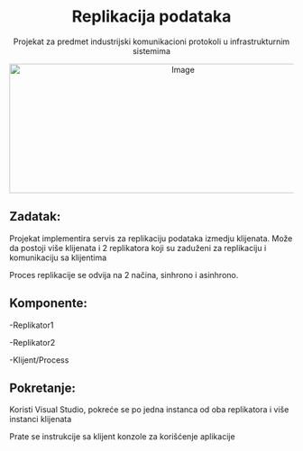 <h1 align="center"> Replikacija podataka </h1>
<p align="center">Projekat za predmet industrijski komunikacioni protokoli u infrastrukturnim sistemima</p>

<p align="center">
    <img src="https://github.com/ArsenijeKnez/IKP_Replikacija/assets/116056973/5ccbc4d6-02e5-46ab-b29c-88f95a2c0dbc" alt="Image" width="600" height="230">
</p>


<h2>Zadatak:</h2>
<p>Projekat implementira servis za replikaciju podataka izmedju klijenata. 
Može da postoji više klijenata i 2 replikatora koji su zaduženi za replikaciju i komunikaciju sa klijentima</p>
<p>Proces replikacije se odvija na 2 načina, sinhrono i asinhrono.</p>

<h2>Komponente:</h2>
<p>-Replikator1</p>
<p>-Replikator2</p>
<p>-Klijent/Process</p>

<h2>Pokretanje:</h2>
<p>Koristi Visual Studio, pokreće se po jedna instanca od oba replikatora i više instanci klijenata</p>
<p>Prate se instrukcije sa klijent konzole za korišćenje aplikacije</p>
